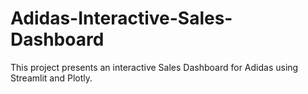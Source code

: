 # Adidas-Interactive-Sales-Dashboard
This project presents an interactive Sales Dashboard for Adidas using Streamlit and Plotly.
